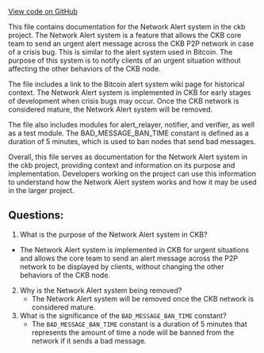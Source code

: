[View code on GitHub](https://github.com/nervosnetwork/ckb/blob/develop/util/network-alert/src/lib.rs)

This file contains documentation for the Network Alert system in the ckb project. The Network Alert system is a feature that allows the CKB core team to send an urgent alert message across the CKB P2P network in case of a crisis bug. This is similar to the alert system used in Bitcoin. The purpose of this system is to notify clients of an urgent situation without affecting the other behaviors of the CKB node.

The file includes a link to the Bitcoin alert system wiki page for historical context. The Network Alert system is implemented in CKB for early stages of development when crisis bugs may occur. Once the CKB network is considered mature, the Network Alert system will be removed.

The file also includes modules for alert_relayer, notifier, and verifier, as well as a test module. The BAD_MESSAGE_BAN_TIME constant is defined as a duration of 5 minutes, which is used to ban nodes that send bad messages.

Overall, this file serves as documentation for the Network Alert system in the ckb project, providing context and information on its purpose and implementation. Developers working on the project can use this information to understand how the Network Alert system works and how it may be used in the larger project.
## Questions:
 1. What is the purpose of the Network Alert system in CKB?
   - The Network Alert system is implemented in CKB for urgent situations and allows the core team to send an alert message across the P2P network to be displayed by clients, without changing the other behaviors of the CKB node.
2. Why is the Network Alert system being removed?
   - The Network Alert system will be removed once the CKB network is considered mature.
3. What is the significance of the `BAD_MESSAGE_BAN_TIME` constant?
   - The `BAD_MESSAGE_BAN_TIME` constant is a duration of 5 minutes that represents the amount of time a node will be banned from the network if it sends a bad message.
